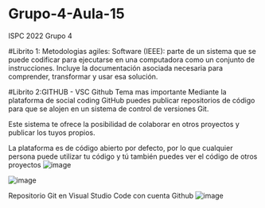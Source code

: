 # Grupo-4-Aula-15
ISPC 2022 Grupo 4

#Librito 1: Metodologias agiles:
Software (IEEE): parte de un sistema que se puede codificar para ejecutarse en una
computadora como un conjunto de instrucciones. Incluye la documentación asociada
necesaria para comprender, transformar y usar esa solución.

#Librito 2:GITHUB - VSC
Github
Tema mas importante
Mediante la plataforma de social coding GitHub puedes publicar repositorios de código para que se alojen en un sistema de control de versiones Git. 

Este sistema te ofrece la posibilidad de colaborar en otros proyectos y publicar los tuyos propios. 

La plataforma es de código abierto por defecto, por lo que cualquier persona puede utilizar tu código y tú también puedes ver el código de otros proyectos
![image](https://user-images.githubusercontent.com/106833817/177074472-21bcb7dc-f4c6-4b91-bf86-ec16f959c6dd.png)

![image](https://user-images.githubusercontent.com/106833817/177074494-24da22b6-97ad-432b-b191-a513d1b2df35.png)

Repositorio Git en Visual Studio Code con cuenta Github
![image](https://user-images.githubusercontent.com/106833817/177074594-5412bbd8-3a64-496f-b375-529a8dfb029a.png)

